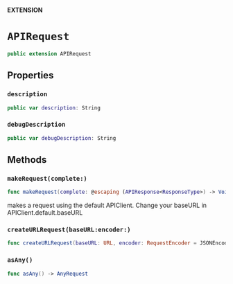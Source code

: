 **EXTENSION**

# `APIRequest`
```swift
public extension APIRequest
```

## Properties
### `description`

```swift
public var description: String
```

### `debugDescription`

```swift
public var debugDescription: String
```

## Methods
### `makeRequest(complete:)`

```swift
func makeRequest(complete: @escaping (APIResponse<ResponseType>) -> Void)
```

makes a request using the default APIClient. Change your baseURL in APIClient.default.baseURL

### `createURLRequest(baseURL:encoder:)`

```swift
func createURLRequest(baseURL: URL, encoder: RequestEncoder = JSONEncoder()) throws -> URLRequest
```

### `asAny()`

```swift
func asAny() -> AnyRequest
```
